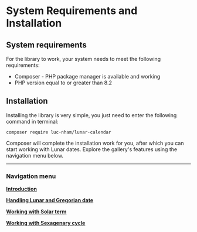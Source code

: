 # System Requirements and Installation
## System requirements
For the library to work, your system needs to meet the following requirements:
- Composer - PHP package manager is available and working
- PHP version equal to or greater than 8.2
## Installation
Installing the library is very simple, you just need to enter the following command in terminal:

```
composer require luc-nham/lunar-calendar
```

Composer will complete the installation work for you, after which you can start working with Lunar dates. Explore the gallery's features using the navigation menu below.

---
### Navigation menu
**[Introduction](./1.Introduction.md)**

**[Handling Lunar and Gregorian date](./3.LunarDateTime.md)**

**[Working with Solar term](./4.SolarTermSystem.md)**

**[Working with Sexagenary cycle](./5.SexagenarySystem.md)**
